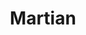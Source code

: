 ---
title: Martian
first-name:
last-name:
location: Toronto, Ontario
role: artist

category: artist
layout: artist

genres:
  - Breaks
  - Drum & Bass
  - Dubstep

tags:
  - artist
  - duncan
  - british columbia
  - breaks
  - drum & bass
  - dubstep

mixcloud:
bandcamp:
soundcloud:
facebook:
twitter:
---